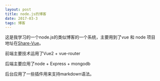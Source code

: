 ```yaml
---
layout: post
title: node.js的博客
date: 2017-03-3 
tags: 博客   
---
```


这是我学习的一个node.js的类似博客的一个系统，主要用到了vue 和 node
项目地址在[Share-Vue](https://github.com/onepiecelyk/Share-vue)。

前端主要技术运用了Vue2 + vue-router

后端主要应用了node + Express + mongodb

后台应用了一些插件用来支持markdown语法。


